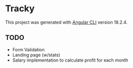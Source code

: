 # Tracky

This project was generated with [Angular CLI](https://github.com/angular/angular-cli) version 18.2.4.

## TODO

- Form Validation
- Landing page (w/stats)
- Salary implementation to calculate profit for each month
